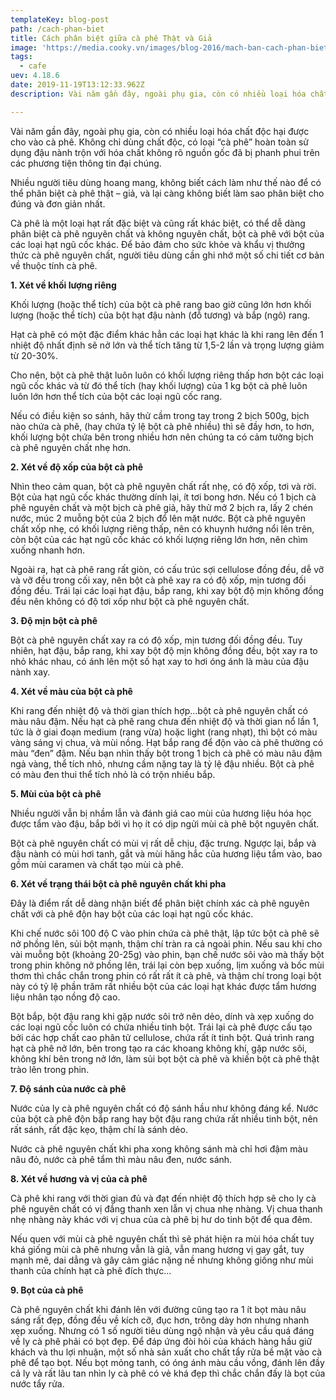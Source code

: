 ```yaml
---
templateKey: blog-post
path: /cach-phan-biet
title: Cách phân biệt giữa cà phê Thật và Giả
image: 'https://media.cooky.vn/images/blog-2016/mach-ban-cach-phan-biet-ca-phe-that-va-gia-de-dam-bao-an-toan-khi-su-dung2.jpg' 
tags:
  - cafe
uev: 4.18.6
date: 2019-11-19T13:12:33.962Z
description: Vài năm gần đây, ngoài phụ gia, còn có nhiều loại hóa chất độc hại được cho vào cà phê.

---
```


Vài năm gần đây, ngoài phụ gia, còn có nhiều loại hóa chất độc hại được cho vào cà phê. Không chỉ dùng chất độc, có loại “cà phê” hoàn toàn sử dụng đậu nành trộn với hóa chất không rõ nguồn gốc đã bị phanh phui trên các phương tiện thông tin đại chúng.

Nhiều người tiêu dùng hoang mang, không biết cách làm như thế nào để có thể phân biệt cà phê thật – giả, và lại càng không biết làm sao phân biệt cho đúng và đơn giản nhất.

Cà phê là một loại hạt rất đặc biệt và cũng rất khác biệt, có thể dễ dàng phân biệt cà phê nguyên chất và không nguyên chất, bột cà phê với bột của các loại hạt ngũ cốc khác. Để bảo đảm cho sức khỏe và khẩu vị thưởng thức cà phê nguyên chất, người tiêu dùng cần ghi nhớ một số chi tiết cơ bản về thuộc tính cà phê.

**1. Xét về khối lượng riêng**

Khối lượng (hoặc thể tích) của bột cà phê rang bao giờ cũng lớn hơn khối lượng (hoặc thể tích) của bột hạt đậu nành (đỗ tương) và bắp (ngô) rang.

Hạt cà phê có một đặc điểm khác hẳn các loại hạt khác là khi rang lên đến 1 nhiệt độ nhất định sẽ nở lớn và thể tích tăng từ 1,5-2 lần và trọng lượng giảm từ 20-30%.

Cho nên, bột cà phê thật luôn luôn có khối lượng riêng thấp hơn bột các loại ngũ cốc khác và từ đó thể tích (hay khối lượng) của 1 kg bột cà phê luôn luôn lớn hơn thể tích của bột các loại ngũ cốc rang.

Nếu có điều kiện so sánh, hãy thử cầm trong tay trong 2 bịch 500g, bịch nào chứa cà phê, (hay chứa tỷ lệ bột cà phê nhiều) thì sẽ đầy hơn, to hơn, khối lượng bột chứa bên trong nhiều hơn nên chúng ta có cảm tưởng bịch cà phê nguyên chất nhẹ hơn.

**2. Xét về độ xốp của bột cà phê**

Nhìn theo cảm quan, bột cà phê nguyên chất rất nhẹ, có độ xốp, tơi và rời. Bột của hạt ngũ cốc khác thường dính lại, ít tơi bong hơn. Nếu có 1 bịch cà phê nguyên chất và một bịch cà phê giả, hãy thử mở 2 bịch ra, lấy 2 chén nước, múc 2 muỗng bột của 2 bịch đổ lên mặt nước. Bột cà phê nguyên chất xốp nhẹ, có khối lượng riêng thấp, nên có khuynh hướng nổi lên trên, còn bột của các hạt ngũ cốc khác có khối lượng riêng lớn hơn, nên chìm xuống nhanh hơn.

Ngoài ra, hạt cà phê rang rất giòn, có cấu trúc sợi cellulose đồng đều, dễ vỡ và vỡ đều trong cối xay, nên bột cà phê xay ra có độ xốp, mịn tương đối đồng đều. Trái lại các loại hạt đậu, bắp rang, khi xay bột độ mịn không đồng đều nên không có độ tơi xốp như bột cà phê nguyên chất.

**3. Độ mịn bột cà phê**

Bột cà phê nguyên chất xay ra có độ xốp, mịn tương đối đồng đều. Tuy nhiên, hạt đậu, bắp rang, khi xay bột độ mịn không đồng đều, bột xay ra to nhỏ khác nhau, có ánh lên một số hạt xay to hơi óng ánh là màu của đậu nành xay.

**4. Xét về màu của bột cà phê**

Khi rang đến nhiệt độ và thời gian thích hợp…bột cà phê nguyên chất có màu nâu đậm. Nếu hạt cà phê rang chưa đến nhiệt độ và thời gian nổ lần 1, tức là ở giai đoạn medium (rang vừa) hoặc light (rang nhạt), thì bột có màu vàng sáng vị chua, và mùi nồng. Hạt bắp rang để độn vào cà phê thường có màu “đen” đậm. Nếu bạn nhìn thấy bột trong 1 bịch cà phê có màu nâu đậm ngả vàng, thể tích nhỏ, nhưng cầm nặng tay là tỷ lệ đậu nhiều. Bột cà phê có màu đen thui thể tích nhỏ là có trộn nhiều bắp.



**5. Mùi của bột cà phê**

Nhiều người vẫn bị nhầm lẫn và đánh giá cao mùi của hương liệu hóa học được tẩm vào đậu, bắp bởi vì họ ít có dịp ngửi mùi cà phê bột nguyên chất.

Bột cà phê nguyên chất có mùi vị rất dễ chịu, đặc trưng. Ngược lại, bắp và đậu nành có mùi hơi tanh, gắt và mùi hăng hắc của hương liệu tẩm vào, bao gồm mùi caramen và chất tạo mùi cà phê.

**6. Xét về trạng thái bột cà phê nguyên chất khi pha**

Đây là điểm rất dễ dàng nhận biết để phân biệt chính xác cà phê nguyên chất với cà phê độn hay bột của các loại hạt ngũ cốc khác.

Khi chế nước sôi 100 độ C vào phin chứa cà phê thật, lập tức bột cà phê sẽ nở phồng lên, sủi bột mạnh, thậm chí tràn ra cả ngoài phin. Nếu sau khi cho vài muỗng bột (khoảng 20-25g) vào phin, bạn chế nước sôi vào mà thấy bột trong phin không nở phồng lên, trái lại còn bẹp xuống, lịm xuống và bốc mùi thơm thì chắc chắn trong phin có rất rất ít cà phê, và thậm chí trong loại bột này có tỷ lệ phần trăm rất nhiều bột của các loại hạt khác được tẩm hương liệu nhân tạo nồng độ cao.

Bột bắp, bột đậu rang khi gặp nước sôi trở nên dẻo, dính và xẹp xuống do các loại ngũ cốc luôn có chứa nhiều tinh bột. Trái lại cà phê được cấu tạo bởi các hợp chất cao phân tử cellulose, chứa rất ít tinh bột. Quá trình rang hạt cà phê nở lớn, bên trong tạo ra các khoang không khí, gặp nước sôi, không khí bên trong nở lớn, làm sủi bọt bột cà phê và khiến bột cà phê thật trào lên trong phin.

**7. Độ sánh của nước cà phê**

Nước của ly cà phê nguyên chất có độ sánh hầu như không đáng kể. Nước của bột cà phê độn bắp rang hay bột đậu rang chứa rất nhiều tinh bột, nên rất sánh, rất đặc kẹo, thậm chí là sánh dẻo.

Nước cà phê nguyên chất khi pha xong không sánh mà chỉ hơi đậm màu nâu đỏ, nước cà phê tẩm thì màu nâu đen, nước sánh.
 

**8. Xét về hương và vị của cà phê**

Cà phê khi rang với thời gian đủ và đạt đến nhiệt độ thích hợp sẽ cho ly cà phê nguyên chất có vị đắng thanh xen lẫn vị chua nhẹ nhàng. Vị chua thanh nhẹ nhàng này khác với vị chua của cà phê bị hư do tinh bột để qua đêm.

Nếu quen với mùi cà phê nguyên chất thì sẽ phát hiện ra mùi hóa chất tuy khá giống mùi cà phê nhưng vẫn là giả, vẫn mang hương vị gay gắt, tuy mạnh mẽ, dai dẳng và gây cảm giác nặng nề nhưng không giống như mùi thanh của chính hạt cà phê đích thực…


**9. Bọt của cà phê**

Cà phê nguyên chất khi đánh lên với đường cũng tạo ra 1 ít bọt màu nâu sáng rất đẹp, đồng đều về kích cỡ, đục hơn, trông dày hơn nhưng nhanh xẹp xuống. Nhưng có 1 số người tiêu dùng ngộ nhận và yêu cầu quá đáng về ly cà phê phải có bọt đẹp. Để đáp ứng đòi hỏi của khách hàng hầu giữ khách và thu lợi nhuận, một số nhà sản xuất cho chất tẩy rửa bề mặt vào cà phê để tạo bọt. Nếu bọt mỏng tanh, có óng ánh màu cầu vồng, đánh lên đầy cả ly và rất lâu tan nhìn ly cà phê có vẻ khá đẹp thì chắc chắn đấy là bọt của nước tẩy rửa.